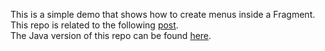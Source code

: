 This is a simple demo that shows how to create menus inside a Fragment.  
This repo is related to the following [post](http://mobiledevhub.com/2017/12/13/android-fundamentals-menus-in-fragments/).  
The Java version of this repo can be found [here](https://github.com/MChehab94/Menu-Fragments-Overview).  
